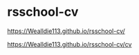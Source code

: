 # rsschool-cv

https://Wealldie113.github.io/rsschool-cv/

https://Wealldie113.github.io/rsschool-cv/cv
